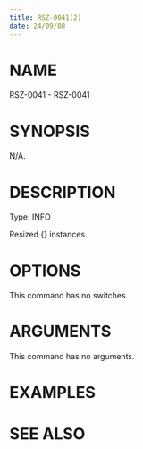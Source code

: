 ```yaml
---
title: RSZ-0041(2)
date: 24/09/08
---
```


# NAME

RSZ-0041 - RSZ-0041

# SYNOPSIS

N/A.

# DESCRIPTION

Type: INFO

Resized {} instances.

# OPTIONS

This command has no switches.

# ARGUMENTS

This command has no arguments.

# EXAMPLES

# SEE ALSO

